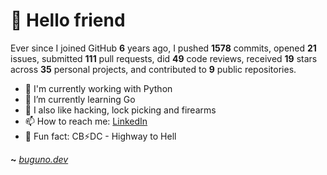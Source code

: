 # 🤖 Hello friend

Ever since I joined GitHub **6** years ago, I pushed **1578** commits, opened **21** issues, submitted **111** pull requests, did **49** code reviews, received **19** stars across **35** personal projects, and contributed to **9** public repositories.

- 🐍 I'm currently working with Python
- 🌱 I’m currently learning Go
- 🔭 I also like hacking, lock picking and firearms
- 📫 How to reach me: [LinkedIn](https://www.linkedin.com/in/brunodesouzabezerra/)
- 🤡 Fun fact: CB⚡DC - Highway to Hell

**~** [_buguno.dev_](https://buguno.dev)
